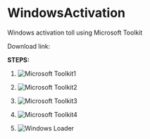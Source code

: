 # WindowsActivation
Windows activation toll using Microsoft Toolkit

Download link: 

**STEPS:**

1. ![Microsoft Toolkit1](https://github.com/sly1ng/WindowsActivation/assets/140085224/f5e7fd4e-d12d-4e7c-8db4-33d7575153ce)

2. ![Microsoft Toolkit2](https://github.com/sly1ng/WindowsActivation/assets/140085224/1b87e810-3dfe-487d-8bcc-2b4362020b22)

3. ![Microsoft Toolkit3](https://github.com/sly1ng/WindowsActivation/assets/140085224/9eb7e9df-c3e6-4d2f-ad7c-d11b097b635f)

4. ![Microsoft Toolkit4](https://github.com/sly1ng/WindowsActivation/assets/140085224/91fc6ccd-fc50-47ae-85d5-1f935986a8da)

5. ![Windows Loader](https://github.com/sly1ng/WindowsActivation/assets/140085224/54cf8401-f7a4-4858-ac4f-5683d847c2fd)
